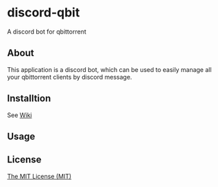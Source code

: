 # discord-qbit
A discord bot for qbittorrent

## About

This application is a discord bot, which can be used to easily manage all your qbittorrent clients by discord message.

## Installtion

See [Wiki](https://github.com/lushdog/discord-qbit/wiki)

## Usage



## License

[The MIT License (MIT)](https://raw.githubusercontent.com/v2fly/v2ray-core/master/LICENSE)

